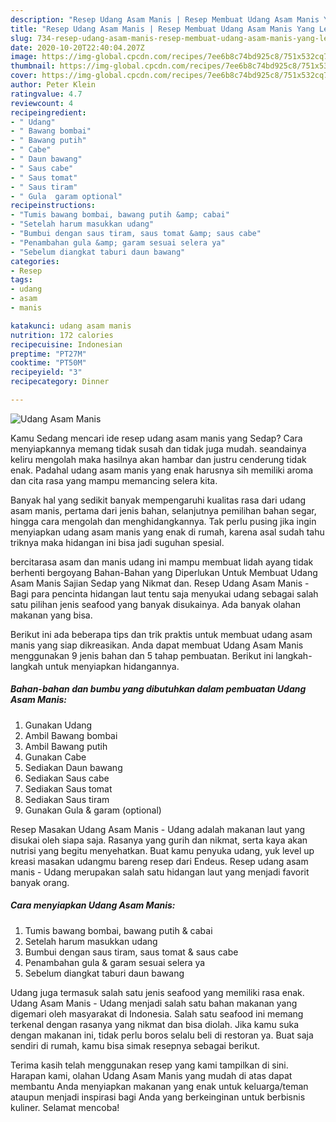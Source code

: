 ```yaml
---
description: "Resep Udang Asam Manis | Resep Membuat Udang Asam Manis Yang Lezat"
title: "Resep Udang Asam Manis | Resep Membuat Udang Asam Manis Yang Lezat"
slug: 734-resep-udang-asam-manis-resep-membuat-udang-asam-manis-yang-lezat
date: 2020-10-20T22:40:04.207Z
image: https://img-global.cpcdn.com/recipes/7ee6b8c74bd925c8/751x532cq70/udang-asam-manis-foto-resep-utama.jpg
thumbnail: https://img-global.cpcdn.com/recipes/7ee6b8c74bd925c8/751x532cq70/udang-asam-manis-foto-resep-utama.jpg
cover: https://img-global.cpcdn.com/recipes/7ee6b8c74bd925c8/751x532cq70/udang-asam-manis-foto-resep-utama.jpg
author: Peter Klein
ratingvalue: 4.7
reviewcount: 4
recipeingredient:
- " Udang"
- " Bawang bombai"
- " Bawang putih"
- " Cabe"
- " Daun bawang"
- " Saus cabe"
- " Saus tomat"
- " Saus tiram"
- " Gula  garam optional"
recipeinstructions:
- "Tumis bawang bombai, bawang putih &amp; cabai"
- "Setelah harum masukkan udang"
- "Bumbui dengan saus tiram, saus tomat &amp; saus cabe"
- "Penambahan gula &amp; garam sesuai selera ya"
- "Sebelum diangkat taburi daun bawang"
categories:
- Resep
tags:
- udang
- asam
- manis

katakunci: udang asam manis 
nutrition: 172 calories
recipecuisine: Indonesian
preptime: "PT27M"
cooktime: "PT50M"
recipeyield: "3"
recipecategory: Dinner

---
```



![Udang Asam Manis](https://img-global.cpcdn.com/recipes/7ee6b8c74bd925c8/751x532cq70/udang-asam-manis-foto-resep-utama.jpg)

Kamu Sedang mencari ide resep udang asam manis yang Sedap? Cara menyiapkannya memang tidak susah dan tidak juga mudah. seandainya keliru mengolah maka hasilnya akan hambar dan justru cenderung tidak enak. Padahal udang asam manis yang enak harusnya sih memiliki aroma dan cita rasa yang mampu memancing selera kita.

Banyak hal yang sedikit banyak mempengaruhi kualitas rasa dari udang asam manis, pertama dari jenis bahan, selanjutnya pemilihan bahan segar, hingga cara mengolah dan menghidangkannya. Tak perlu pusing jika ingin menyiapkan udang asam manis yang enak di rumah, karena asal sudah tahu triknya maka hidangan ini bisa jadi suguhan spesial.

bercitarasa asam dan manis udang ini mampu membuat lidah ayang tidak berhenti bergoyang Bahan-Bahan yang Diperlukan Untuk Membuat Udang Asam Manis Sajian Sedap yang Nikmat dan. Resep Udang Asam Manis - Bagi para pencinta hidangan laut tentu saja menyukai udang sebagai salah satu pilihan jenis seafood yang banyak disukainya. Ada banyak olahan makanan yang bisa.


Berikut ini ada beberapa tips dan trik praktis untuk membuat udang asam manis yang siap dikreasikan. Anda dapat membuat Udang Asam Manis menggunakan 9 jenis bahan dan 5 tahap pembuatan. Berikut ini langkah-langkah untuk menyiapkan hidangannya.

<!--inarticleads1-->

##### Bahan-bahan dan bumbu yang dibutuhkan dalam pembuatan Udang Asam Manis:

1. Gunakan  Udang
1. Ambil  Bawang bombai
1. Ambil  Bawang putih
1. Gunakan  Cabe
1. Sediakan  Daun bawang
1. Sediakan  Saus cabe
1. Sediakan  Saus tomat
1. Sediakan  Saus tiram
1. Gunakan  Gula &amp; garam (optional)


Resep Masakan Udang Asam Manis - Udang adalah makanan laut yang disukai oleh siapa saja. Rasanya yang gurih dan nikmat, serta kaya akan nutrisi yang begitu menyehatkan. Buat kamu penyuka udang, yuk level up kreasi masakan udangmu bareng resep dari Endeus. Resep udang asam manis - Udang merupakan salah satu hidangan laut yang menjadi favorit banyak orang. 

<!--inarticleads2-->

##### Cara menyiapkan Udang Asam Manis:

1. Tumis bawang bombai, bawang putih &amp; cabai
1. Setelah harum masukkan udang
1. Bumbui dengan saus tiram, saus tomat &amp; saus cabe
1. Penambahan gula &amp; garam sesuai selera ya
1. Sebelum diangkat taburi daun bawang


Udang juga termasuk salah satu jenis seafood yang memiliki rasa enak. Udang Asam Manis - Udang menjadi salah satu bahan makanan yang digemari oleh masyarakat di Indonesia. Salah satu seafood ini memang terkenal dengan rasanya yang nikmat dan bisa diolah. Jika kamu suka dengan makanan ini, tidak perlu boros selalu beli di restoran ya. Buat saja sendiri di rumah, kamu bisa simak resepnya sebagai berikut. 

Terima kasih telah menggunakan resep yang kami tampilkan di sini. Harapan kami, olahan Udang Asam Manis yang mudah di atas dapat membantu Anda menyiapkan makanan yang enak untuk keluarga/teman ataupun menjadi inspirasi bagi Anda yang berkeinginan untuk berbisnis kuliner. Selamat mencoba!
